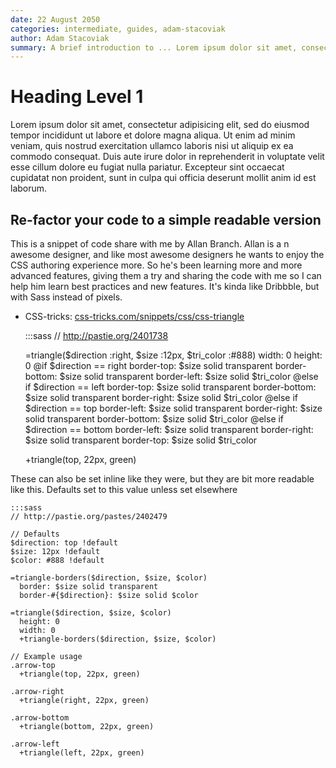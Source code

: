 ```yaml
---
date: 22 August 2050
categories: intermediate, guides, adam-stacoviak
author: Adam Stacoviak
summary: A brief introduction to ... Lorem ipsum dolor sit amet, consectetur adipisicing elit, sed do eiusmod tempor incididunt ut labore et dolore magna aliqua. Ut enim ad minim veniam, quis nostrud exercitation.
---
```


# Heading Level 1

Lorem ipsum dolor sit amet, consectetur adipisicing elit, sed do eiusmod tempor incididunt ut labore et dolore magna aliqua. Ut enim ad minim veniam, quis nostrud exercitation ullamco laboris nisi ut aliquip ex ea commodo consequat. Duis aute irure dolor in reprehenderit in voluptate velit esse cillum dolore eu fugiat nulla pariatur. Excepteur sint occaecat cupidatat non proident, sunt in culpa qui officia deserunt mollit anim id est laborum.

## Re-factor your code to a simple readable version

This is a snippet of code share with me by Allan Branch. Allan is a n awesome designer, and like most awesome designers he wants to enjoy the CSS authoring experience more. So he's been learning more and more advanced features, giving them a try and sharing the code with me so I can help him learn best practices and new features. It's kinda like Dribbble, but with Sass instead of pixels.

* CSS-tricks: [css-tricks.com/snippets/css/css-triangle](http://css-tricks.com/snippets/css/css-triangle/)
  
    :::sass
    // http://pastie.org/2401738
    
    =triangle($direction :right, $size :12px, $tri_color :#888)
      width: 0
      height: 0
      @if $direction == right 
        border-top: $size solid transparent
        border-bottom: $size solid transparent
        border-left: $size solid $tri_color
      @else if $direction == left 
        border-top: $size solid transparent
        border-bottom: $size solid transparent
        border-right: $size solid $tri_color
      @else if $direction == top 
        border-left: $size solid transparent
        border-right: $size solid transparent
        border-bottom: $size solid $tri_color
      @else if $direction == bottom 
        border-left: $size solid transparent
        border-right: $size solid transparent
        border-top: $size solid $tri_color

    +triangle(top, 22px, green)

These can also be set inline like they were, but they are bit more readable like this. Defaults set to this value unless set elsewhere

    :::sass
    // http://pastie.org/pastes/2402479
    
    // Defaults
    $direction: top !default
    $size: 12px !default
    $color: #888 !default

    =triangle-borders($direction, $size, $color)
      border: $size solid transparent
      border-#{$direction}: $size solid $color

    =triangle($direction, $size, $color)
      height: 0
      width: 0
      +triangle-borders($direction, $size, $color)

    // Example usage
    .arrow-top
      +triangle(top, 22px, green)

    .arrow-right
      +triangle(right, 22px, green)

    .arrow-bottom
      +triangle(bottom, 22px, green)

    .arrow-left
      +triangle(left, 22px, green)
